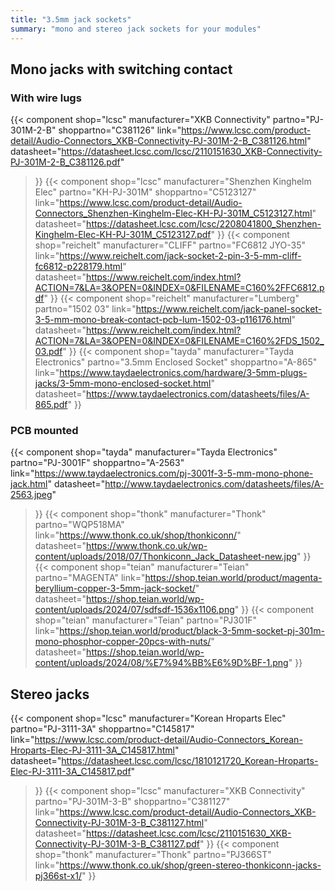 ```yaml
---
title: "3.5mm jack sockets"
summary: "mono and stereo jack sockets for your modules"
--- 
```


## Mono jacks with switching contact
### With wire lugs
{{< component
    shop="lcsc"
    manufacturer="XKB Connectivity" 
    partno="PJ-301M-2-B"
    shoppartno="C381126"
    link="https://www.lcsc.com/product-detail/Audio-Connectors_XKB-Connectivity-PJ-301M-2-B_C381126.html"
    datasheet="https://datasheet.lcsc.com/lcsc/2110151630_XKB-Connectivity-PJ-301M-2-B_C381126.pdf"
>}}
{{< component
    shop="lcsc"
    manufacturer="Shenzhen Kinghelm Elec"
    partno="KH-PJ-301M"
    shoppartno="C5123127"
    link="https://www.lcsc.com/product-detail/Audio-Connectors_Shenzhen-Kinghelm-Elec-KH-PJ-301M_C5123127.html"
    datasheet="https://datasheet.lcsc.com/lcsc/2208041800_Shenzhen-Kinghelm-Elec-KH-PJ-301M_C5123127.pdf"
>}}
{{< component
    shop="reichelt"
    manufacturer="CLIFF"
    partno="FC6812 JYO-35"
    link="https://www.reichelt.com/jack-socket-2-pin-3-5-mm-cliff-fc6812-p228179.html"
    datasheet="https://www.reichelt.com/index.html?ACTION=7&LA=3&OPEN=0&INDEX=0&FILENAME=C160%2FFC6812.pdf"
>}}
{{< component
    shop="reichelt"
    manufacturer="Lumberg"
    partno="1502 03"
    link="https://www.reichelt.com/jack-panel-socket-3-5-mm-mono-break-contact-pcb-lum-1502-03-p116176.html"
    datasheet="https://www.reichelt.com/index.html?ACTION=7&LA=3&OPEN=0&INDEX=0&FILENAME=C160%2FDS_1502_03.pdf"
>}}
{{< component
    shop="tayda"
    manufacturer="Tayda Electronics"
    partno="3.5mm Enclosed Socket"
    shoppartno="A-865"
    link="https://www.taydaelectronics.com/hardware/3-5mm-plugs-jacks/3-5mm-mono-enclosed-socket.html"
    datasheet="https://www.taydaelectronics.com/datasheets/files/A-865.pdf"
>}}

### PCB mounted
{{< component
    shop="tayda"
    manufacturer="Tayda Electronics"
    partno="PJ-3001F"
    shoppartno="A-2563"
    link="https://www.taydaelectronics.com/pj-3001f-3-5-mm-mono-phone-jack.html"
    datasheet="http://www.taydaelectronics.com/datasheets/files/A-2563.jpeg"
>}}
{{< component
    shop="thonk"
    manufacturer="Thonk"
    partno="WQP518MA"
    link="https://www.thonk.co.uk/shop/thonkiconn/"
    datasheet="https://www.thonk.co.uk/wp-content/uploads/2018/07/Thonkiconn_Jack_Datasheet-new.jpg"
>}}
{{< component
    shop="teian"
    manufacturer="Teian"
    partno="MAGENTA"
    link="https://shop.teian.world/product/magenta-beryllium-copper-3-5mm-jack-socket/"
    datasheet="https://shop.teian.world/wp-content/uploads/2024/07/sdfsdf-1536x1106.png"
>}}
{{< component
    shop="teian"
    manufacturer="Teian"
    partno="PJ301F"
    link="https://shop.teian.world/product/black-3-5mm-socket-pj-301m-mono-phosphor-copper-20pcs-with-nuts/"
    datasheet="https://shop.teian.world/wp-content/uploads/2024/08/%E7%94%BB%E6%9D%BF-1.png"
>}}

## Stereo jacks
{{< component
    shop="lcsc"
    manufacturer="Korean Hroparts Elec"
    partno="PJ-3111-3A"
    shoppartno="C145817"
    link="https://www.lcsc.com/product-detail/Audio-Connectors_Korean-Hroparts-Elec-PJ-3111-3A_C145817.html"
    datasheet="https://datasheet.lcsc.com/lcsc/1810121720_Korean-Hroparts-Elec-PJ-3111-3A_C145817.pdf"
>}}
{{< component
    shop="lcsc"
    manufacturer="XKB Connectivity"
    partno="PJ-301M-3-B"
    shoppartno="C381127"
    link="https://www.lcsc.com/product-detail/Audio-Connectors_XKB-Connectivity-PJ-301M-3-B_C381127.html"
    datasheet="https://datasheet.lcsc.com/lcsc/2110151630_XKB-Connectivity-PJ-301M-3-B_C381127.pdf"
>}}
{{< component
    shop="thonk"
    manufacturer="Thonk"
    partno="PJ366ST"
    link="https://www.thonk.co.uk/shop/green-stereo-thonkiconn-jacks-pj366st-x1/"
>}}
